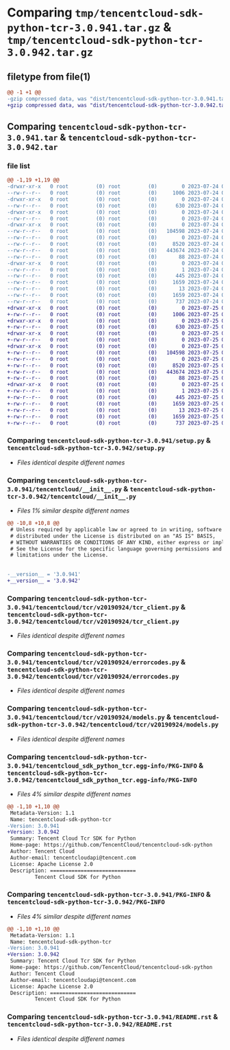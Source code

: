 # Comparing `tmp/tencentcloud-sdk-python-tcr-3.0.941.tar.gz` & `tmp/tencentcloud-sdk-python-tcr-3.0.942.tar.gz`

## filetype from file(1)

```diff
@@ -1 +1 @@
-gzip compressed data, was "dist/tencentcloud-sdk-python-tcr-3.0.941.tar", last modified: Mon Jul 24 00:44:46 2023, max compression
+gzip compressed data, was "dist/tencentcloud-sdk-python-tcr-3.0.942.tar", last modified: Tue Jul 25 04:26:29 2023, max compression
```

## Comparing `tencentcloud-sdk-python-tcr-3.0.941.tar` & `tencentcloud-sdk-python-tcr-3.0.942.tar`

### file list

```diff
@@ -1,19 +1,19 @@
-drwxr-xr-x   0 root         (0) root         (0)        0 2023-07-24 00:44:46.000000 tencentcloud-sdk-python-tcr-3.0.941/
--rw-r--r--   0 root         (0) root         (0)     1006 2023-07-24 00:44:46.000000 tencentcloud-sdk-python-tcr-3.0.941/setup.py
-drwxr-xr-x   0 root         (0) root         (0)        0 2023-07-24 00:44:46.000000 tencentcloud-sdk-python-tcr-3.0.941/tencentcloud/
--rw-r--r--   0 root         (0) root         (0)      630 2023-07-24 00:44:46.000000 tencentcloud-sdk-python-tcr-3.0.941/tencentcloud/__init__.py
-drwxr-xr-x   0 root         (0) root         (0)        0 2023-07-24 00:44:46.000000 tencentcloud-sdk-python-tcr-3.0.941/tencentcloud/tcr/
--rw-r--r--   0 root         (0) root         (0)        0 2023-07-24 00:44:46.000000 tencentcloud-sdk-python-tcr-3.0.941/tencentcloud/tcr/__init__.py
-drwxr-xr-x   0 root         (0) root         (0)        0 2023-07-24 00:44:46.000000 tencentcloud-sdk-python-tcr-3.0.941/tencentcloud/tcr/v20190924/
--rw-r--r--   0 root         (0) root         (0)   104598 2023-07-24 00:44:46.000000 tencentcloud-sdk-python-tcr-3.0.941/tencentcloud/tcr/v20190924/tcr_client.py
--rw-r--r--   0 root         (0) root         (0)        0 2023-07-24 00:44:46.000000 tencentcloud-sdk-python-tcr-3.0.941/tencentcloud/tcr/v20190924/__init__.py
--rw-r--r--   0 root         (0) root         (0)     8520 2023-07-24 00:44:46.000000 tencentcloud-sdk-python-tcr-3.0.941/tencentcloud/tcr/v20190924/errorcodes.py
--rw-r--r--   0 root         (0) root         (0)   443674 2023-07-24 00:44:46.000000 tencentcloud-sdk-python-tcr-3.0.941/tencentcloud/tcr/v20190924/models.py
--rw-r--r--   0 root         (0) root         (0)       88 2023-07-24 00:44:46.000000 tencentcloud-sdk-python-tcr-3.0.941/setup.cfg
-drwxr-xr-x   0 root         (0) root         (0)        0 2023-07-24 00:44:46.000000 tencentcloud-sdk-python-tcr-3.0.941/tencentcloud_sdk_python_tcr.egg-info/
--rw-r--r--   0 root         (0) root         (0)        1 2023-07-24 00:44:46.000000 tencentcloud-sdk-python-tcr-3.0.941/tencentcloud_sdk_python_tcr.egg-info/dependency_links.txt
--rw-r--r--   0 root         (0) root         (0)      445 2023-07-24 00:44:46.000000 tencentcloud-sdk-python-tcr-3.0.941/tencentcloud_sdk_python_tcr.egg-info/SOURCES.txt
--rw-r--r--   0 root         (0) root         (0)     1659 2023-07-24 00:44:46.000000 tencentcloud-sdk-python-tcr-3.0.941/tencentcloud_sdk_python_tcr.egg-info/PKG-INFO
--rw-r--r--   0 root         (0) root         (0)       13 2023-07-24 00:44:46.000000 tencentcloud-sdk-python-tcr-3.0.941/tencentcloud_sdk_python_tcr.egg-info/top_level.txt
--rw-r--r--   0 root         (0) root         (0)     1659 2023-07-24 00:44:46.000000 tencentcloud-sdk-python-tcr-3.0.941/PKG-INFO
--rw-r--r--   0 root         (0) root         (0)      737 2023-07-24 00:44:46.000000 tencentcloud-sdk-python-tcr-3.0.941/README.rst
+drwxr-xr-x   0 root         (0) root         (0)        0 2023-07-25 04:26:29.000000 tencentcloud-sdk-python-tcr-3.0.942/
+-rw-r--r--   0 root         (0) root         (0)     1006 2023-07-25 04:26:29.000000 tencentcloud-sdk-python-tcr-3.0.942/setup.py
+drwxr-xr-x   0 root         (0) root         (0)        0 2023-07-25 04:26:29.000000 tencentcloud-sdk-python-tcr-3.0.942/tencentcloud/
+-rw-r--r--   0 root         (0) root         (0)      630 2023-07-25 04:26:29.000000 tencentcloud-sdk-python-tcr-3.0.942/tencentcloud/__init__.py
+drwxr-xr-x   0 root         (0) root         (0)        0 2023-07-25 04:26:29.000000 tencentcloud-sdk-python-tcr-3.0.942/tencentcloud/tcr/
+-rw-r--r--   0 root         (0) root         (0)        0 2023-07-25 04:26:29.000000 tencentcloud-sdk-python-tcr-3.0.942/tencentcloud/tcr/__init__.py
+drwxr-xr-x   0 root         (0) root         (0)        0 2023-07-25 04:26:29.000000 tencentcloud-sdk-python-tcr-3.0.942/tencentcloud/tcr/v20190924/
+-rw-r--r--   0 root         (0) root         (0)   104598 2023-07-25 04:26:29.000000 tencentcloud-sdk-python-tcr-3.0.942/tencentcloud/tcr/v20190924/tcr_client.py
+-rw-r--r--   0 root         (0) root         (0)        0 2023-07-25 04:26:29.000000 tencentcloud-sdk-python-tcr-3.0.942/tencentcloud/tcr/v20190924/__init__.py
+-rw-r--r--   0 root         (0) root         (0)     8520 2023-07-25 04:26:29.000000 tencentcloud-sdk-python-tcr-3.0.942/tencentcloud/tcr/v20190924/errorcodes.py
+-rw-r--r--   0 root         (0) root         (0)   443674 2023-07-25 04:26:29.000000 tencentcloud-sdk-python-tcr-3.0.942/tencentcloud/tcr/v20190924/models.py
+-rw-r--r--   0 root         (0) root         (0)       88 2023-07-25 04:26:29.000000 tencentcloud-sdk-python-tcr-3.0.942/setup.cfg
+drwxr-xr-x   0 root         (0) root         (0)        0 2023-07-25 04:26:29.000000 tencentcloud-sdk-python-tcr-3.0.942/tencentcloud_sdk_python_tcr.egg-info/
+-rw-r--r--   0 root         (0) root         (0)        1 2023-07-25 04:26:29.000000 tencentcloud-sdk-python-tcr-3.0.942/tencentcloud_sdk_python_tcr.egg-info/dependency_links.txt
+-rw-r--r--   0 root         (0) root         (0)      445 2023-07-25 04:26:29.000000 tencentcloud-sdk-python-tcr-3.0.942/tencentcloud_sdk_python_tcr.egg-info/SOURCES.txt
+-rw-r--r--   0 root         (0) root         (0)     1659 2023-07-25 04:26:29.000000 tencentcloud-sdk-python-tcr-3.0.942/tencentcloud_sdk_python_tcr.egg-info/PKG-INFO
+-rw-r--r--   0 root         (0) root         (0)       13 2023-07-25 04:26:29.000000 tencentcloud-sdk-python-tcr-3.0.942/tencentcloud_sdk_python_tcr.egg-info/top_level.txt
+-rw-r--r--   0 root         (0) root         (0)     1659 2023-07-25 04:26:29.000000 tencentcloud-sdk-python-tcr-3.0.942/PKG-INFO
+-rw-r--r--   0 root         (0) root         (0)      737 2023-07-25 04:26:29.000000 tencentcloud-sdk-python-tcr-3.0.942/README.rst
```

### Comparing `tencentcloud-sdk-python-tcr-3.0.941/setup.py` & `tencentcloud-sdk-python-tcr-3.0.942/setup.py`

 * *Files identical despite different names*

### Comparing `tencentcloud-sdk-python-tcr-3.0.941/tencentcloud/__init__.py` & `tencentcloud-sdk-python-tcr-3.0.942/tencentcloud/__init__.py`

 * *Files 1% similar despite different names*

```diff
@@ -10,8 +10,8 @@
 # Unless required by applicable law or agreed to in writing, software
 # distributed under the License is distributed on an "AS IS" BASIS,
 # WITHOUT WARRANTIES OR CONDITIONS OF ANY KIND, either express or implied.
 # See the License for the specific language governing permissions and
 # limitations under the License.
 
 
-__version__ = '3.0.941'
+__version__ = '3.0.942'
```

### Comparing `tencentcloud-sdk-python-tcr-3.0.941/tencentcloud/tcr/v20190924/tcr_client.py` & `tencentcloud-sdk-python-tcr-3.0.942/tencentcloud/tcr/v20190924/tcr_client.py`

 * *Files identical despite different names*

### Comparing `tencentcloud-sdk-python-tcr-3.0.941/tencentcloud/tcr/v20190924/errorcodes.py` & `tencentcloud-sdk-python-tcr-3.0.942/tencentcloud/tcr/v20190924/errorcodes.py`

 * *Files identical despite different names*

### Comparing `tencentcloud-sdk-python-tcr-3.0.941/tencentcloud/tcr/v20190924/models.py` & `tencentcloud-sdk-python-tcr-3.0.942/tencentcloud/tcr/v20190924/models.py`

 * *Files identical despite different names*

### Comparing `tencentcloud-sdk-python-tcr-3.0.941/tencentcloud_sdk_python_tcr.egg-info/PKG-INFO` & `tencentcloud-sdk-python-tcr-3.0.942/tencentcloud_sdk_python_tcr.egg-info/PKG-INFO`

 * *Files 4% similar despite different names*

```diff
@@ -1,10 +1,10 @@
 Metadata-Version: 1.1
 Name: tencentcloud-sdk-python-tcr
-Version: 3.0.941
+Version: 3.0.942
 Summary: Tencent Cloud Tcr SDK for Python
 Home-page: https://github.com/TencentCloud/tencentcloud-sdk-python
 Author: Tencent Cloud
 Author-email: tencentcloudapi@tencent.com
 License: Apache License 2.0
 Description: ============================
         Tencent Cloud SDK for Python
```

### Comparing `tencentcloud-sdk-python-tcr-3.0.941/PKG-INFO` & `tencentcloud-sdk-python-tcr-3.0.942/PKG-INFO`

 * *Files 4% similar despite different names*

```diff
@@ -1,10 +1,10 @@
 Metadata-Version: 1.1
 Name: tencentcloud-sdk-python-tcr
-Version: 3.0.941
+Version: 3.0.942
 Summary: Tencent Cloud Tcr SDK for Python
 Home-page: https://github.com/TencentCloud/tencentcloud-sdk-python
 Author: Tencent Cloud
 Author-email: tencentcloudapi@tencent.com
 License: Apache License 2.0
 Description: ============================
         Tencent Cloud SDK for Python
```

### Comparing `tencentcloud-sdk-python-tcr-3.0.941/README.rst` & `tencentcloud-sdk-python-tcr-3.0.942/README.rst`

 * *Files identical despite different names*

